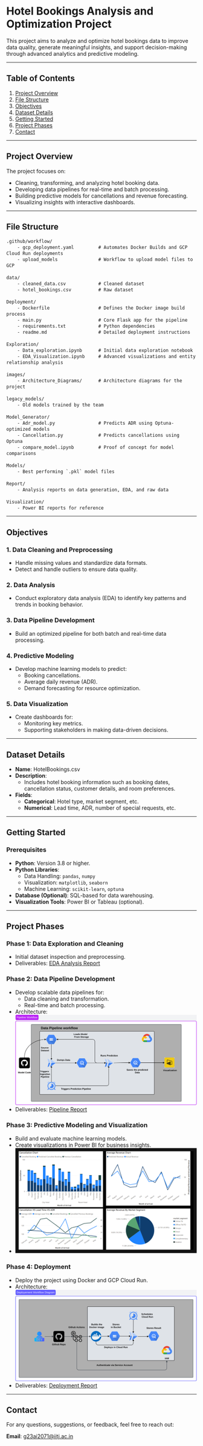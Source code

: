 
# **Hotel Bookings Analysis and Optimization Project**

This project aims to analyze and optimize hotel bookings data to improve data quality, generate meaningful insights, and support decision-making through advanced analytics and predictive modeling.

---

## **Table of Contents**
1. [Project Overview](#project-overview)
2. [File Structure](#file-structure)
3. [Objectives](#objectives)
4. [Dataset Details](#dataset-details)
5. [Getting Started](#getting-started)
6. [Project Phases](#project-phases)
7. [Contact](#contact)

---

## **Project Overview**

The project focuses on:
- Cleaning, transforming, and analyzing hotel booking data.
- Developing data pipelines for real-time and batch processing.
- Building predictive models for cancellations and revenue forecasting.
- Visualizing insights with interactive dashboards.

---

## **File Structure**
```
.github/workflow/
    - gcp_deployment.yaml         # Automates Docker Builds and GCP Cloud Run deployments
    - upload_models               # Workflow to upload model files to GCP

data/
    - cleaned_data.csv            # Cleaned dataset
    - hotel_bookings.csv          # Raw dataset

Deployment/
    - Dockerfile                  # Defines the Docker image build process
    - main.py                     # Core Flask app for the pipeline
    - requirements.txt            # Python dependencies
    - readme.md                   # Detailed deployment instructions

Exploration/
    - Data_exploration.ipynb      # Initial data exploration notebook
    - EDA_Visualization.ipynb     # Advanced visualizations and entity relationship analysis

images/
    - Architecture_Diagrams/      # Architecture diagrams for the project

legacy_models/
    - Old models trained by the team

Model_Generator/
    - Adr_model.py                # Predicts ADR using Optuna-optimized models
    - Cancellation.py             # Predicts cancellations using Optuna
    - compare_model.ipynb         # Proof of concept for model comparisons

Models/
    - Best performing `.pkl` model files

Report/
    - Analysis reports on data generation, EDA, and raw data

Visualization/
    - Power BI reports for reference
```

---

## **Objectives**
### **1. Data Cleaning and Preprocessing**
- Handle missing values and standardize data formats.
- Detect and handle outliers to ensure data quality.

### **2. Data Analysis**
- Conduct exploratory data analysis (EDA) to identify key patterns and trends in booking behavior.

### **3. Data Pipeline Development**
- Build an optimized pipeline for both batch and real-time data processing.

### **4. Predictive Modeling**
- Develop machine learning models to predict:
  - Booking cancellations.
  - Average daily revenue (ADR).
  - Demand forecasting for resource optimization.

### **5. Data Visualization**
- Create dashboards for:
  - Monitoring key metrics.
  - Supporting stakeholders in making data-driven decisions.

---

## **Dataset Details**
- **Name**: HotelBookings.csv
- **Description**: 
  - Includes hotel booking information such as booking dates, cancellation status, customer details, and room preferences.
- **Fields**:
  - **Categorical**: Hotel type, market segment, etc.
  - **Numerical**: Lead time, ADR, number of special requests, etc.

---

## **Getting Started**

### **Prerequisites**
- **Python**: Version 3.8 or higher.
- **Python Libraries**:
  - Data Handling: `pandas`, `numpy`
  - Visualization: `matplotlib`, `seaborn`
  - Machine Learning: `scikit-learn`, `optuna`
- **Database (Optional)**: SQL-based for data warehousing.
- **Visualization Tools**: Power BI or Tableau (optional).

---

## **Project Phases**

### **Phase 1: Data Exploration and Cleaning**
- Initial dataset inspection and preprocessing.
- Deliverables: [EDA Analysis Report](./Reports/EDA_Analysis.md)

### **Phase 2: Data Pipeline Development**
- Develop scalable data pipelines for:
  - Data cleaning and transformation.
  - Real-time and batch processing.
- Architecture: 
  ![Data Pipeline Workflow](./images/Data%20Pipeline%20Workflow.svg)
- Deliverables: [Pipeline Report](./Deployment/readme.md)

### **Phase 3: Predictive Modeling and Visualization**
- Build and evaluate machine learning models.
- Create visualizations in Power BI for business insights.
- ![Powerbi Dashboard](./images/Dashboard.png)

### **Phase 4: Deployment**
- Deploy the project using Docker and GCP Cloud Run.
- Architecture: 
  ![Deployment Workflow](./images/Deployement.svg)
- Deliverables: [Deployment Report](./Deployment/readme.md)

---

## **Contact**
For any questions, suggestions, or feedback, feel free to reach out:

**Email**: g23ai2071@iitj.ac.in  


